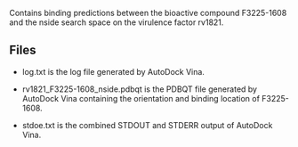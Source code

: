 Contains binding predictions between the bioactive compound F3225-1608 and the nside search space on the virulence factor rv1821.

## Files

- log.txt is the log file generated by AutoDock Vina.

- rv1821_F3225-1608_nside.pdbqt is the PDBQT file generated by AutoDock Vina containing the orientation and binding location of F3225-1608.

- stdoe.txt is the combined STDOUT and STDERR output of AutoDock Vina.

